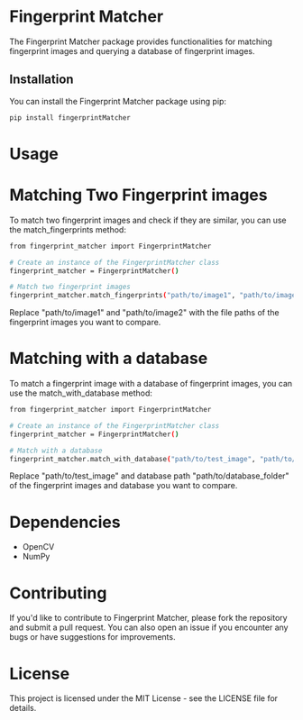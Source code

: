 # Fingerprint Matcher

The Fingerprint Matcher package provides functionalities for matching fingerprint images and querying a database of fingerprint images.

## Installation

You can install the Fingerprint Matcher package using pip:

```bash
pip install fingerprintMatcher
```

# Usage

# Matching Two Fingerprint images

To match two fingerprint images and check if they are similar, you can use the match_fingerprints method:

```bash
from fingerprint_matcher import FingerprintMatcher

# Create an instance of the FingerprintMatcher class
fingerprint_matcher = FingerprintMatcher()

# Match two fingerprint images
fingerprint_matcher.match_fingerprints("path/to/image1", "path/to/image2")
```
Replace "path/to/image1" and "path/to/image2" with the file paths of the fingerprint images you want to compare.

# Matching with a database

To match a fingerprint image with a database of fingerprint images, you can use the match_with_database method:

```bash
from fingerprint_matcher import FingerprintMatcher

# Create an instance of the FingerprintMatcher class
fingerprint_matcher = FingerprintMatcher()

# Match with a database
fingerprint_matcher.match_with_database("path/to/test_image", "path/to/database_folder")
```

Replace "path/to/test_image" and database path "path/to/database_folder" of the fingerprint images and database you want to compare.

# Dependencies

- OpenCV
- NumPy


# Contributing

If you'd like to contribute to Fingerprint Matcher, please fork the repository and submit a pull request. You can also open an issue if you encounter any bugs or have suggestions for improvements.

# License

This project is licensed under the MIT License - see the LICENSE file for details.

